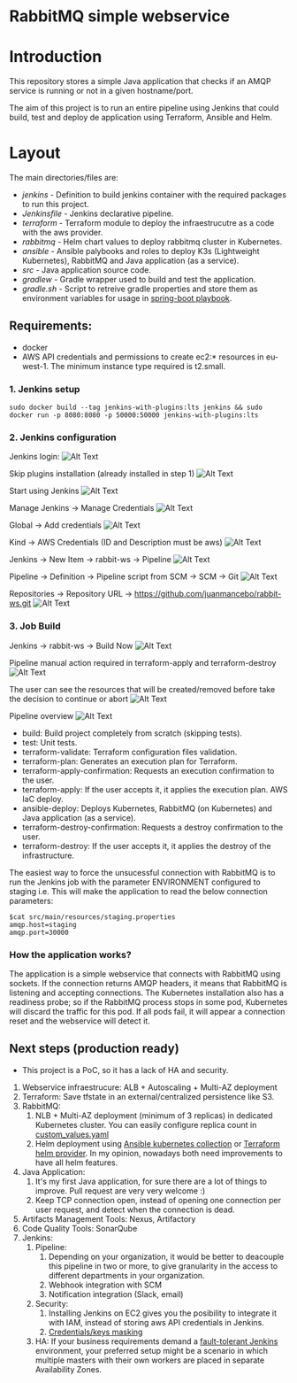 # RabbitMQ simple webservice
# Introduction

This repository stores a simple Java application that checks if an AMQP service is running or not in a given hostname/port. 

The aim of this project is to run an entire pipeline using Jenkins that could build, test and deploy de application using Terraform, Ansible and Helm.

# Layout

The main directories/files are:

* *jenkins* - Definition to build jenkins container with the required packages to run this project. 
* *Jenkinsfile* - Jenkins declarative pipeline.
* *terraform* - Terraform module to deploy the infraestrucutre as a code with the aws provider.
* *rabbitmq* - Helm chart values to deploy rabbitmq cluster in Kubernetes.
* *ansible* - Ansible palybooks and roles to deploy K3s (Lightweight Kubernetes), RabbitMQ and Java application (as a service).
* *src* - Java application source code.
* *gradlew* - Gradle wrapper used to build and test the application.
* *gradle.sh* - Script to retreive gradle properties and store them as environment variables for usage in [spring-boot playbook](ansible/spring-boot.yml).


## Requirements: 
 - docker
 - AWS API credentials and permissions to create ec2:* resources in eu-west-1. The minimum instance type required is t2.small.



### 1. Jenkins setup
```
sudo docker build --tag jenkins-with-plugins:lts jenkins && sudo docker run -p 8080:8080 -p 50000:50000 jenkins-with-plugins:lts
```

### 2. Jenkins configuration
Jenkins login: ![Alt Text](docs/images/1.png)

Skip plugins installation (already installed in step 1) ![Alt Text](docs/images/2.png)

Start using Jenkins ![Alt Text](docs/images/3.png)

Manage Jenkins -> Manage Credentials ![Alt Text](docs/images/4.png)

Global -> Add credentials ![Alt Text](docs/images/5.png)

Kind -> AWS Credentials (ID and Description must be aws) ![Alt Text](docs/images/6.png)

Jenkins -> New Item -> rabbit-ws -> Pipeline ![Alt Text](docs/images/7.png)

Pipeline -> Definition -> Pipeline script from SCM -> SCM -> Git ![Alt Text](docs/images/8.png)

Repositories -> Repository URL -> https://github.com/juanmancebo/rabbit-ws.git ![Alt Text](docs/images/9.png)


### 3. Job Build

Jenkins -> rabbit-ws -> Build Now ![Alt Text](docs/images/10.png)

Pipeline manual action required in terraform-apply and terraform-destroy ![Alt Text](docs/images/13.png)

The user can see the resources that will be created/removed before take the decision to continue or abort ![Alt Text](docs/images/14.png)

Pipeline overview ![Alt Text](docs/images/15.png)

 - build: Build project completely from scratch (skipping tests).
 - test: Unit tests.
 - terraform-validate: Terraform configuration files validation.
 - terraform-plan: Generates an execution plan for Terraform.
 - terraform-apply-confirmation: Requests an execution confirmation to the user.
 - terraform-apply: If the user accepts it, it applies the execution plan. AWS IaC deploy.
 - ansible-deploy: Deploys Kubernetes, RabbitMQ (on Kubernetes) and Java application (as a service).
 - terraform-destroy-confirmation: Requests a destroy confirmation to the user.
 - terraform-destroy: If the user accepts it, it applies the destroy of the infrastructure.
 
The easiest way to force the unsucessful connection with RabbitMQ is to run the Jenkins job with the parameter ENVIRONMENT configured to staging i.e.
This will make the application to read the below connection parameters:
```
$cat src/main/resources/staging.properties 
amqp.host=staging
amqp.port=30000
```

### How the application works?
The application is a simple webservice that connects with RabbitMQ using sockets. If the connection returns AMQP headers, it means that RabbitMQ is listening and accepting connections. The Kubernetes installation also has a readiness probe; so if the RabbitMQ process stops in some pod, Kubernetes will discard the traffic for this pod. If all pods fail, it will appear a connection reset and the webservice will detect it.

## Next steps (production ready)
* This project is a PoC, so it has a lack of HA and security.
1. Webservice infraestrucure: ALB + Autoscaling + Multi-AZ deployment
2. Terraform: Save tfstate in an external/centralized persistence like S3.
2. RabbitMQ: 
   1. NLB + Multi-AZ deployment (minimum of 3 replicas) in dedicated Kubernetes cluster. You can easily configure replica count in [custom_values.yaml](tabbitmq/custom_values.yaml#L19)
   2. Helm deployment using [Ansible kubernetes collection](https://docs.ansible.com/ansible/latest/collections/community/kubernetes/helm_module.html) or [Terraform helm provider](https://registry.terraform.io/providers/hashicorp/helm/latest/docs). In my opinion, nowadays both need improvements to have all helm features.
3. Java Application:
   1. It's my first Java application, for sure there are a lot of things to improve. Pull request are very very welcome :)
   2. Keep TCP connection open, instead of opening one connection per user request, and detect when the connection is dead.
4. Artifacts Management Tools: Nexus, Artifactory
5. Code Quality Tools: SonarQube
5. Jenkins:
   1. Pipeline:
      1. Depending on your organization, it would be better to deacouple this pipeline in two or more, to give granularity in the access to different departments in your organization.
      2. Webhook integration with SCM
      3. Notification integration (Slack, email)
   2. Security:
      1. Installing Jenkins on EC2 gives you the posibility to integrate it with IAM, instead of storing aws API credentials in Jenkins.
      2. [Credentials/keys masking](https://www.jenkins.io/blog/2019/02/21/credentials-masking/)
   3. HA:
      If your business requirements demand a [fault-tolerant Jenkins](https://docs.cloudbees.com/docs/cloudbees-ci/latest/traditional-install-guide/high-availability) environment, your preferred setup might be a scenario in which multiple masters with their own workers are placed in separate Availability Zones. 
